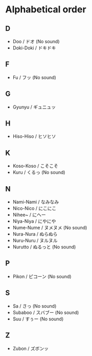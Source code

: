 # Alphabetical order

## D

- Doo / ドオ (No sound)
- Doki-Doki / ドキドキ

## F

- Fu / フッ (No sound)

## G

- Gyunyu / ギュニュッ

## H

- Hiso-Hiso / ヒソヒソ

## K

- Koso-Koso / こそこそ
- Kuru / くるっ (No sound)

## N

- Nami-Nami / なみなみ
- Nico-Nico / にこにこ
- Nihee~ / にへー
- Niya-Niya / にやにや
- Nume-Nume / ヌメヌメ (No sound)
- Nura-Nura / ぬらぬら
- Nuru-Nuru / ヌルヌル
- Nurutto / ぬるっと (No sound)

## P

- Pikon / ピコーン (No sound)

## S

- Sa / さっ (No sound)
- Subaboo / スバブー (No sound)
- Suu / すぅー (No sound)

## Z

- Zubon / ズボンッ